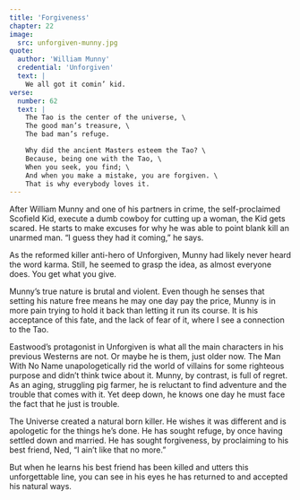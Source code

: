 ```yaml
---
title: 'Forgiveness'
chapter: 22
image:
  src: unforgiven-munny.jpg
quote:
  author: 'William Munny'
  credential: 'Unforgiven'
  text: |
    We all got it comin’ kid.
verse:
  number: 62
  text: |
    The Tao is the center of the universe, \
    The good man’s treasure, \
    The bad man’s refuge.

    Why did the ancient Masters esteem the Tao? \
    Because, being one with the Tao, \
    When you seek, you find; \
    And when you make a mistake, you are forgiven. \
    That is why everybody loves it.
---
```


After William Munny and one of his partners in crime,
the self-proclaimed Scofield Kid,
execute a dumb cowboy for cutting up a woman, the Kid gets scared.
He starts to make excuses for why he was able to point
blank kill an unarmed man. “I guess they had it coming,” he says.

As the reformed killer anti-hero of Unforgiven,
Munny had likely never heard the word karma.
Still, he seemed to grasp the idea, as almost everyone does.
You get what you give.

Munny’s true nature is brutal and violent. Even though he senses
that setting his nature free means he may one day pay the price,
Munny is in more pain trying to hold it back than letting it run its course.
It is his acceptance of this fate,
and the lack of fear of it,
where I see a connection to the Tao.

Eastwood’s protagonist in Unforgiven is what all the main
characters in his previous Westerns are not.
Or maybe he is them, just older now.
The Man With No Name unapologetically rid the world of villains for
some righteous purpose and didn’t think twice about it. Munny,
by contrast, is full of regret. As an aging, struggling pig farmer,
he is reluctant to find adventure and the trouble that comes with it.
Yet deep down, he knows one day he must face the fact that he just is trouble.

The Universe created a natural born killer.
He wishes it was different and is apologetic for the things he’s done.
He has sought refuge, by once having settled down and married.
He has sought forgiveness, by proclaiming to his best friend, Ned,
“I ain’t like that no more.”

But when he learns his best friend has been killed and utters this
unforgettable line, you can see in his eyes he has returned to and
accepted his natural ways.
